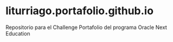 # liturriago.portafolio.github.io
Repositorio para el Challenge Portafolio del programa Oracle Next Education
